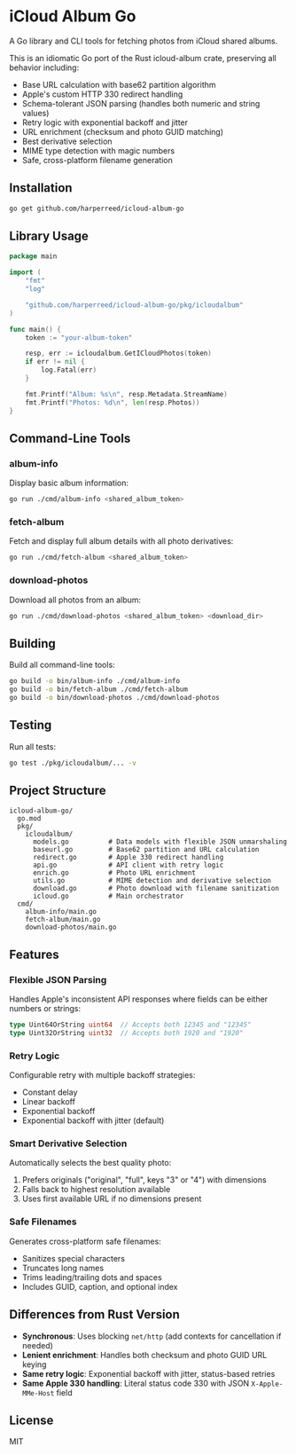 # iCloud Album Go

A Go library and CLI tools for fetching photos from iCloud shared albums.

This is an idiomatic Go port of the Rust icloud-album crate, preserving all behavior including:
- Base URL calculation with base62 partition algorithm
- Apple's custom HTTP 330 redirect handling
- Schema-tolerant JSON parsing (handles both numeric and string values)
- Retry logic with exponential backoff and jitter
- URL enrichment (checksum and photo GUID matching)
- Best derivative selection
- MIME type detection with magic numbers
- Safe, cross-platform filename generation

## Installation

```bash
go get github.com/harperreed/icloud-album-go
```

## Library Usage

```go
package main

import (
    "fmt"
    "log"

    "github.com/harperreed/icloud-album-go/pkg/icloudalbum"
)

func main() {
    token := "your-album-token"

    resp, err := icloudalbum.GetICloudPhotos(token)
    if err != nil {
        log.Fatal(err)
    }

    fmt.Printf("Album: %s\n", resp.Metadata.StreamName)
    fmt.Printf("Photos: %d\n", len(resp.Photos))
}
```

## Command-Line Tools

### album-info

Display basic album information:

```bash
go run ./cmd/album-info <shared_album_token>
```

### fetch-album

Fetch and display full album details with all photo derivatives:

```bash
go run ./cmd/fetch-album <shared_album_token>
```

### download-photos

Download all photos from an album:

```bash
go run ./cmd/download-photos <shared_album_token> <download_dir>
```

## Building

Build all command-line tools:

```bash
go build -o bin/album-info ./cmd/album-info
go build -o bin/fetch-album ./cmd/fetch-album
go build -o bin/download-photos ./cmd/download-photos
```

## Testing

Run all tests:

```bash
go test ./pkg/icloudalbum/... -v
```

## Project Structure

```
icloud-album-go/
  go.mod
  pkg/
    icloudalbum/
      models.go          # Data models with flexible JSON unmarshaling
      baseurl.go         # Base62 partition and URL calculation
      redirect.go        # Apple 330 redirect handling
      api.go             # API client with retry logic
      enrich.go          # Photo URL enrichment
      utils.go           # MIME detection and derivative selection
      download.go        # Photo download with filename sanitization
      icloud.go          # Main orchestrator
  cmd/
    album-info/main.go
    fetch-album/main.go
    download-photos/main.go
```

## Features

### Flexible JSON Parsing

Handles Apple's inconsistent API responses where fields can be either numbers or strings:

```go
type Uint64OrString uint64  // Accepts both 12345 and "12345"
type Uint32OrString uint32  // Accepts both 1920 and "1920"
```

### Retry Logic

Configurable retry with multiple backoff strategies:

- Constant delay
- Linear backoff
- Exponential backoff
- Exponential backoff with jitter (default)

### Smart Derivative Selection

Automatically selects the best quality photo:

1. Prefers originals ("original", "full", keys "3" or "4") with dimensions
2. Falls back to highest resolution available
3. Uses first available URL if no dimensions present

### Safe Filenames

Generates cross-platform safe filenames:

- Sanitizes special characters
- Truncates long names
- Trims leading/trailing dots and spaces
- Includes GUID, caption, and optional index

## Differences from Rust Version

- **Synchronous**: Uses blocking `net/http` (add contexts for cancellation if needed)
- **Lenient enrichment**: Handles both checksum and photo GUID URL keying
- **Same retry logic**: Exponential backoff with jitter, status-based retries
- **Same Apple 330 handling**: Literal status code 330 with JSON `X-Apple-MMe-Host` field

## License

MIT
